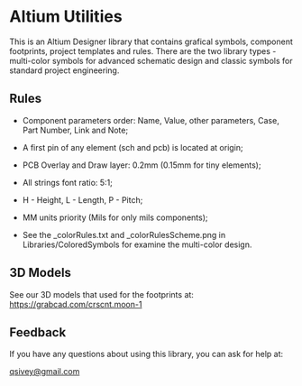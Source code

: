 Altium Utilities
================

This is an Altium Designer library that contains grafical symbols, component footprints, project templates and rules. There are the two library types - multi-color symbols for advanced schematic design and classic symbols for standard project engineering.

## Rules

- Component parameters order: Name, Value, other parameters, Case, Part Number, Link and Note;

- A first pin of any element (sch and pcb) is located at origin;

- PCB Overlay and Draw layer: 0.2mm (0.15mm for tiny elements);

- All strings font ratio: 5:1;

- H - Height, L - Length, P - Pitch;

- MM units priority (Mils for only mils components);

- See the _colorRules.txt and _colorRulesScheme.png in Libraries/ColoredSymbols for examine the multi-color design.

## 3D Models

See our 3D models that used for the footprints at: https://grabcad.com/crscnt.moon-1

## Feedback

If you have any questions about using this library, you can ask for help at:

qsivey@gmail.com
